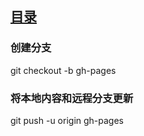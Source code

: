  
## [目录](README.md) 
### 创建分支 

git checkout -b gh-pages

### 将本地内容和远程分支更新 

git push -u origin gh-pages 
